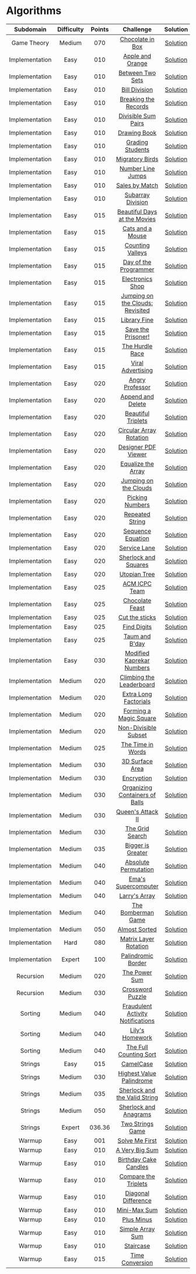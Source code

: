# Algorithms

| Subdomain | Difficulty | Points | Challenge | Solution |
|:---:|:---:|:---:|:---:|:---:|
Game Theory | <!--02.--> Medium |  070 | [Chocolate in Box](https://www.hackerrank.com/challenges/chocolate-in-box/problem) | [Solution](./game_theory/chocolate_in_box/Solution.java)
Implementation | <!--01.--> Easy | 010 | [Apple and Orange](https://www.hackerrank.com/challenges/apple-and-orange/problem) | [Solution](./implementation/apple_and_orange/Solution.java)
Implementation | <!--01.--> Easy | 010 | [Between Two Sets](https://www.hackerrank.com/challenges/between-two-sets/problem) | [Solution](./implementation/between_two_sets/Solution.java)
Implementation | <!--01.--> Easy | 010 | [Bill Division](https://www.hackerrank.com/challenges/bon-appetit/problem) | [Solution](./implementation/bill_division/Solution.java)
Implementation | <!--01.--> Easy | 010 | [Breaking the Records](https://www.hackerrank.com/challenges/breaking-best-and-worst-records/problem) | [Solution](./implementation/breaking_the_records/Solution.java)
Implementation | <!--01.--> Easy | 010 | [Divisible Sum Pairs](https://www.hackerrank.com/challenges/divisible-sum-pairs/problem) | [Solution](./implementation/divisible_sum_pairs/Solution.java)
Implementation | <!--01.--> Easy | 010 | [Drawing Book](https://www.hackerrank.com/challenges/drawing-book/problem) | [Solution](./implementation/drawing_book/Solution.java)
Implementation | <!--01.--> Easy | 010 | [Grading Students](https://www.hackerrank.com/challenges/grading/problem)| [Solution](./implementation/grading_students/Solution.java)
Implementation | <!--01.--> Easy | 010 | [Migratory Birds](https://www.hackerrank.com/challenges/migratory-birds/problem) | [Solution](./implementation/migratory_birds/Solution.java)
Implementation | <!--01.--> Easy | 010 | [Number Line Jumps](https://www.hackerrank.com/challenges/kangaroo/problem) | [Solution](./implementation/number_line_jumps/Solution.java)
Implementation | <!--01.--> Easy | 010 | [Sales by Match](https://www.hackerrank.com/challenges/sock-merchant/problem) | [Solution](./implementation/sales_by_match/Solution.java)
Implementation | <!--01.--> Easy | 010 | [Subarray Division](https://www.hackerrank.com/challenges/the-birthday-bar/problem) | [Solution](./implementation/subarray_division/Solution.java)
Implementation | <!--01.--> Easy | 015 | [Beautiful Days at the Movies](https://www.hackerrank.com/challenges/beautiful-days-at-the-movies/problem) | [Solution](./implementation/beautiful_days_at_the_movies/Solution.java)
Implementation | <!--01.--> Easy | 015 | [Cats and a Mouse](https://www.hackerrank.com/challenges/cats-and-a-mouse/problem) | [Solution](./implementation/cat_and_mouse/Solution.java)
Implementation | <!--01.--> Easy | 015 | [Counting Valleys](https://www.hackerrank.com/challenges/counting-valleys/problem) | [Solution](./implementation/counting_valleys/Solution.java)
Implementation | <!--01.--> Easy | 015 | [Day of the Programmer](https://www.hackerrank.com/challenges/day-of-the-programmer/problem) | [Solution](./implementation/day_of_the_programmer/Solution.java)
Implementation | <!--01.--> Easy | 015 | [Electronics Shop](https://www.hackerrank.com/challenges/electronics-shop/problem) | [Solution](./implementation/electronics_shop/Solution.java)
Implementation | <!--01.--> Easy | 015 | [Jumping on the Clouds: Revisited](https://www.hackerrank.com/challenges/jumping-on-the-clouds-revisited/problem) | [Solution](./implementation/jumping_on_the_clouds_revisited/Solution.java)
Implementation | <!--01.--> Easy | 015 | [Library Fine](https://www.hackerrank.com/challenges/library-fine/problem) | [Solution](./implementation/library_fine/Solution.java)
Implementation | <!--01.--> Easy | 015 | [Save the Prisoner!](https://www.hackerrank.com/challenges/save-the-prisoner/problem) | [Solution](./implementation/save_the_prisoner/Solution.java)
Implementation | <!--01.--> Easy | 015 | [The Hurdle Race](https://www.hackerrank.com/challenges/the-hurdle-race/problem) | [Solution](./implementation/the_hurdle_race/Solution.java)
Implementation | <!--01.--> Easy | 015 | [Viral Advertising](https://www.hackerrank.com/challenges/strange-advertising/problem) | [Solution](./implementation/viral_advertising/Solution.java)
Implementation | <!--01.--> Easy | 020 | [Angry Professor](https://www.hackerrank.com/challenges/angry-professor/problem) | [Solution](./implementation/angry_professor/Solution.java)
Implementation | <!--01.--> Easy | 020 | [Append and Delete](https://www.hackerrank.com/challenges/append-and-delete/problem) | [Solution](./implementation/append_and_delete/Solution.java)
Implementation | <!--01.--> Easy | 020 | [Beautiful Triplets](hackerrank.com/challenges/beautiful-triplets/problem) | [Solution](./implementation/beautiful_triplets/Solution.java)
Implementation | <!--01.--> Easy | 020 | [Circular Array Rotation](https://www.hackerrank.com/challenges/circular-array-rotation/problem) | [Solution](./implementation/circular_array_rotation/Solution.java)
Implementation | <!--01.--> Easy | 020 | [Designer PDF Viewer](https://www.hackerrank.com/challenges/designer-pdf-viewer/problem) | [Solution](./implementation/designer_pdf_viewer/Solution.java)
Implementation | <!--01.--> Easy | 020 | [Equalize the Array](https://www.hackerrank.com/challenges/equality-in-a-array/problem) | [Solution](./implementation/equalize_the_array/Solution.java)
Implementation | <!--01.--> Easy | 020 | [Jumping on the Clouds](https://www.hackerrank.com/challenges/jumping-on-the-clouds/problem) | [Solution](./implementation/jumping_on_the_clouds/Solution.java)
Implementation | <!--01.--> Easy | 020 | [Picking Numbers](https://www.hackerrank.com/challenges/picking-numbers/problem) | [Solution](./implementation/picking_numbers/Solution.java)
Implementation | <!--01.--> Easy | 020 | [Repeated String](https://www.hackerrank.com/challenges/repeated-string/problem) | [Solution](./implementation/repeated_string/Solution.java)
Implementation | <!--01.--> Easy | 020 | [Sequence Equation](https://www.hackerrank.com/challenges/permutation-equation/problem) | [Solution](./implementation/sequence_equation/Solution.java)
Implementation | <!--01.--> Easy | 020 | [Service Lane](https://www.hackerrank.com/challenges/service-lane/problem) | [Solution](./implementation/service_lane/Solution.java)
Implementation | <!--01.--> Easy | 020 | [Sherlock and Squares](https://www.hackerrank.com/challenges/sherlock-and-squares/problem) | [Solution](./implementation/sherlock_and_squares/Solution.java)
Implementation | <!--01.--> Easy | 020 | [Utopian Tree](https://www.hackerrank.com/challenges/utopian-tree/problem) | [Solution](./implementation/utopian_tree/Solution.java)
Implementation | <!--01.--> Easy | 025 | [ACM ICPC Team](https://www.hackerrank.com/challenges/acm-icpc-team/problem) | [Solution](./implementation/acm_icpc_team/Solution.java)
Implementation | <!--01.--> Easy | 025 | [Chocolate Feast](https://www.hackerrank.com/challenges/chocolate-feast/problem) | [Solution](./implementation/chocolate_feast/Solution.java)
Implementation | <!--01.--> Easy | 025 | [Cut the sticks](https://www.hackerrank.com/challenges/cut-the-sticks/problem) | [Solution](./implementation/cut_the_sticks/Solution.java)
Implementation | <!--01.--> Easy | 025 | [Find Digits](https://www.hackerrank.com/challenges/find-digits/problem) | [Solution](./implementation/find_digits/Solution.java)
Implementation | <!--01.--> Easy | 025 | [Taum and B'day](https://www.hackerrank.com/challenges/taum-and-bday/problem) | [Solution](./implementation/taum_and_b_day/Solution.java)
Implementation | <!--01.--> Easy | 030 | [Modified Kaprekar Numbers](https://www.hackerrank.com/challenges/kaprekar-numbers/problem) | [Solution](./implementation/modified_kaprekar_numbers/Solution.java)
Implementation | <!--02.--> Medium | 020 | [Climbing the Leaderboard](https://www.hackerrank.com/challenges/climbing-the-leaderboard/problem) | [Solution](./implementation/climbing_the_leaderboard/Solution.java)
Implementation | <!--02.--> Medium | 020 | [Extra Long Factorials](https://www.hackerrank.com/challenges/extra-long-factorials/problem) | [Solution](./implementation/extra_long_factorials/Solution.java)
Implementation | <!--02.--> Medium | 020 | [Forming a Magic Square](https://www.hackerrank.com/challenges/magic-square-forming/problem) | [Solution](./implementation/forming_a_magic_square/Solution.java)
Implementation | <!--02.--> Medium | 020 | [Non-Divisible Subset](https://www.hackerrank.com/challenges/non-divisible-subset/problem) | [Solution](./implementation/non_divisible_subset/Solution.java)
Implementation | <!--02.--> Medium | 025 | [The Time in Words](https://www.hackerrank.com/challenges/the-time-in-words/problem) | [Solution](./implementation/the_time_in_words/Solution.java)
Implementation | <!--02.--> Medium | 030 | [3D Surface Area](https://www.hackerrank.com/challenges/3d-surface-area/problem) | [Solution](./implementation/surface_area_3d/Solution.java)
Implementation | <!--02.--> Medium | 030 | [Encryption](https://www.hackerrank.com/challenges/encryption/problem) | [Solution](./implementation/encryption/Solution.java)
Implementation | <!--02.--> Medium | 030 | [Organizing Containers of Balls](https://www.hackerrank.com/challenges/organizing-containers-of-balls/problem) | [Solution](./implementation/organizing_containers_of_balls/Solution.java)
Implementation | <!--02.--> Medium | 030 | [Queen's Attack II](https://www.hackerrank.com/challenges/queens-attack-2/problem) | [Solution](./implementation/queen_s_attack_ii/Solution.java)
Implementation | <!--02.--> Medium | 030 | [The Grid Search](https://www.hackerrank.com/challenges/the-grid-search/problem) | [Solution](./implementation/the_grid_search/Solution.java)
Implementation | <!--02.--> Medium | 035 | [Bigger is Greater](https://www.hackerrank.com/challenges/bigger-is-greater/problem) | [Solution](./implementation/bigger_is_greater/Solution.java)
Implementation | <!--02.--> Medium | 040 | [Absolute Permutation](https://www.hackerrank.com/challenges/absolute-permutation/problem) | [Solution](./implementation/absolute_permutation/Solution.java)
Implementation | <!--02.--> Medium | 040 | [Ema's Supercomputer](https://www.hackerrank.com/challenges/two-pluses/problem) | [Solution](./implementation/emma_s_supercomputer/Solution.java)
Implementation | <!--02.--> Medium | 040 | [Larry's Array](https://www.hackerrank.com/challenges/larrys-array/problem) | [Solution](./implementation/larry_s_array/Solution.java)
Implementation | <!--02.--> Medium | 040 | [The Bomberman Game](https://www.hackerrank.com/challenges/bomber-man/problem) | [Solution](./implementation/the_bomberman_game/Solution.java)
Implementation | <!--02.--> Medium | 050 | [Almost Sorted](https://www.hackerrank.com/challenges/almost-sorted/problem) | [Solution](./implementation/almost_sorted/Solution.java)
Implementation | <!--03.--> Hard | 080 | [Matrix Layer Rotation](https://www.hackerrank.com/challenges/matrix-rotation-algo/problem) | [Solution](./implementation/matrix_layer_rotation/Solution.java)
Implementation | <!--04.--> Expert | 100 | [Palindromic Border](https://www.hackerrank.com/challenges/palindromic-border/problem) | [Solution](./implementation/palindromic_border/Solution.java)
Recursion | <!--02.--> Medium | 020 | [The Power Sum](https://www.hackerrank.com/challenges/the-power-sum/problem) | [Solution](./recursion/the_power_sum/Solution.java)
Recursion | <!--02.--> Medium | 030 | [Crossword Puzzle](https://www.hackerrank.com/challenges/crossword-puzzle/problem) | [Solution](./recursion/crossword_puzzle/Solution.java)
Sorting | <!--02.--> Medium | 040 | [Fraudulent Activity Notifications](https://www.hackerrank.com/challenges/fraudulent-activity-notifications/problem) | [Solution](./sorting/fraudulent_activity_notifications/Solution.java)
Sorting | <!--02.--> Medium | 040 | [Lily's Homework](https://www.hackerrank.com/challenges/lilys-homework/problem) | [Solution](./sorting/lily_s_homework/Solution.java)
Sorting | <!--02.--> Medium | 040 | [The Full Counting Sort](https://www.hackerrank.com/challenges/countingsort4/problem) | [Solution](./sorting/the_full_counting_sort/Solution.java)
Strings | <!--01.--> Easy | 015 | [CamelCase](https://www.hackerrank.com/challenges/camelcase/problem) | [Solution](./strings/camelcase/Solution.java)
Strings | <!--02.--> Medium | 030 | [Highest Value Palindrome](https://www.hackerrank.com/challenges/richie-rich/problem) | [Solution](./strings/highest_value_palindrome/Solution.java)
Strings | <!--02.--> Medium | 035 | [Sherlock and the Valid String](https://www.hackerrank.com/challenges/sherlock-and-valid-string/problem) | [Solution](./strings/sherlock_and_the_valid_string/Solution.java)
Strings | <!--02.--> Medium | 050 | [Sherlock and Anagrams](https://www.hackerrank.com/challenges/sherlock-and-anagrams/problem) | [Solution](./strings/sherlock_and_anagrams/Solution.java)
Strings | <!--04.--> Expert | 036.36 | [Two Strings Game](https://www.hackerrank.com/challenges/two-strings-game/problem) | [Solution](./strings/two_strings_game/Solution.java)
Warmup | <!--01.--> Easy | 001 | [Solve Me First](https://www.hackerrank.com/challenges/solve-me-first/problem) | [Solution](./warmup/solve_me_first/Solution.java)
Warmup | <!--01.--> Easy | 010 | [A Very Big Sum](https://www.hackerrank.com/challenges/a-very-big-sum/problem) | [Solution](./warmup/a_very_big_sum/Solution.java)
Warmup | <!--01.--> Easy | 010 | [Birthday Cake Candles](https://www.hackerrank.com/challenges/birthday-cake-candles/problem) | [Solution](./warmup/birthday_cake_candles/Solution.java)
Warmup | <!--01.--> Easy | 010 | [Compare the Triplets](https://www.hackerrank.com/challenges/compare-the-triplets/problem) | [Solution](./warmup/compare_the_triplets/Solution.java)
Warmup | <!--01.--> Easy | 010 | [Diagonal Difference](https://www.hackerrank.com/challenges/diagonal-difference/problem) | [Solution](./warmup/diagonal_difference/Solution.java)
Warmup | <!--01.--> Easy | 010 | [Mini-Max Sum](https://www.hackerrank.com/challenges/mini-max-sum/problem) | [Solution](./warmup/mini_max_sum/Solution.java)
Warmup | <!--01.--> Easy | 010 | [Plus Minus](https://www.hackerrank.com/challenges/plus-minus/problem) | [Solution](./warmup/plus_minus/Solution.java)
Warmup | <!--01.--> Easy | 010 | [Simple Array Sum](https://www.hackerrank.com/challenges/simple-array-sum/problem) | [Solution](./warmup/simple_array_sum/Solution.java)
Warmup | <!--01.--> Easy | 010 | [Staircase](https://www.hackerrank.com/challenges/staircase/problem) | [Solution](./warmup/staircase/Solution.java)
Warmup | <!--01.--> Easy | 015 | [Time Conversion](https://www.hackerrank.com/challenges/time-conversion/problem) | [Solution](./warmup/time_conversion/Solution.java)